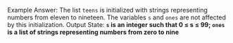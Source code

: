 Example Answer:
The list `teens` is initialized with strings representing numbers from eleven to nineteen. The variables `s` and `ones` are not affected by this initialization.
Output State: **`s` is an integer such that 0 ≤ s ≤ 99; `ones` is a list of strings representing numbers from zero to nine**